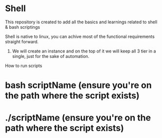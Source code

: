 # Shell

This repository is created to add all the basics and learnings related to shell & bash scriptings

Shell is native to linux, you can achive most of the functional requirements straight forward.

1) We will create an instance and on the top of it we will keep all 3 tier in a single, just for the sake of automation.

How to run scripts
# bash scriptName (ensure you're on the path where the script exists)
# ./scriptName (ensure you're on the path where the script exists)
